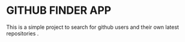 # GITHUB FINDER APP

This is a simple project to search for github users and their own latest repositories .
